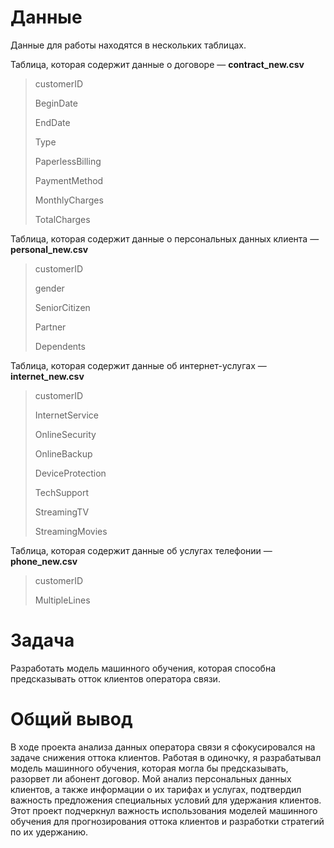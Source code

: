 # Данные

Данные для работы находятся в нескольких таблицах.

Таблица, которая содержит данные о договоре — **contract_new.csv**

> customerID 
> 
> BeginDate 
> 
> EndDate 
> 
> Type
> 
> PaperlessBilling 
> 
> PaymentMethod 
> 
> MonthlyCharges 
> 
> TotalCharges 

Таблица, которая содержит данные о персональных данных клиента — **personal_new.csv**

> customerID
> 
> gender 
> 
> SeniorCitizen
> 
> Partner 
> 
> Dependents 

Таблица, которая содержит данные об интернет-услугах — **internet_new.csv**

> customerID 
> 
> InternetService 
> 
> OnlineSecurity 
> 
> OnlineBackup 
> 
> DeviceProtection 
> 
> TechSupport 
> 
> StreamingTV 
> 
> StreamingMovies 

Таблица, которая содержит данные об услугах телефонии — **phone_new.csv**

> customerID 
> 
> MultipleLines 

# Задача

Разработать модель машинного обучения, которая способна предсказывать отток клиентов оператора связи.

# Общий вывод

В ходе проекта анализа данных оператора связи я сфокусировался на задаче снижения оттока клиентов. Работая в одиночку, я разрабатывал модель машинного обучения, которая могла бы предсказывать, разорвет ли абонент договор. Мой анализ персональных данных клиентов, а также информации о их тарифах и услугах, подтвердил важность предложения специальных условий для удержания клиентов. Этот проект подчеркнул важность использования моделей машинного обучения для прогнозирования оттока клиентов и разработки стратегий по их удержанию.
